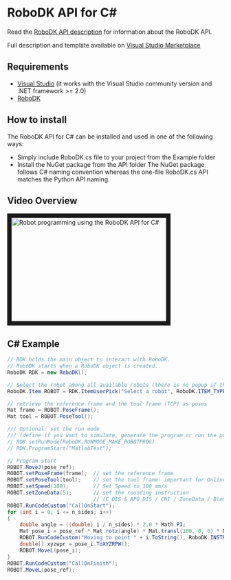 RoboDK API for C#
======================
Read the [RoboDK API description](../README.md) for information about the RoboDK API.

Full description and template available on [Visual Studio Marketplace](https://marketplace.visualstudio.com/items?itemName=RoboDK.RoboDK-Template)

Requirements
------------
- [Visual Studio](https://www.visualstudio.com/downloads/) (it works with the Visual Studio community version and .NET framework >= 2.0)
- [RoboDK](https://robodk.com/download)

How to install
------------
The RoboDK API for C# can be installed and used in one of the following ways:
- Simply include RoboDK.cs file to your project from the Example folder
- Install the NuGet package from the API folder
The NuGet package follows C# naming convention whereas the one-file RoboDK.cs API matches the Python API naming.

Video Overview
--------------
<a href="http://www.youtube.com/watch?feature=player_embedded&v=3I6OK1Kd2Eo " target="_blank"><img src="http://img.youtube.com/vi/3I6OK1Kd2Eo/0.jpg" alt="Robot programming using the RoboDK API for C#" width="360" height="240" border="10" /></a>

C# Example
------------
```csharp
// RDK holds the main object to interact with RoboDK.
// RoboDK starts when a RoboDK object is created.
RoboDK RDK = new RoboDK();

// Select the robot among all available robots (there is no popup if there is only 1 robot)
RoboDK.Item ROBOT = RDK.ItemUserPick("Select a robot", RoboDK.ITEM_TYPE_ROBOT);

// retrieve the reference frame and the tool frame (TCP) as poses
Mat frame = ROBOT.PoseFrame();
Mat tool = ROBOT.PoseTool();

/// Optional: set the run mode 
/// (define if you want to simulate, generate the program or run the program on the robot)
// RDK.setRunMode(RoboDK.RUNMODE_MAKE_ROBOTPROG)
// RDK.ProgramStart("MatlabTest");

// Program start
ROBOT.MoveJ(pose_ref);
ROBOT.setPoseFrame(frame);  // set the reference frame
ROBOT.setPoseTool(tool);    // set the tool frame: important for Online Programming
ROBOT.setSpeed(100);        // Set Speed to 100 mm/s
ROBOT.setZoneData(5);       // set the rounding instruction 
                            // (C_DIS & APO_DIS / CNT / ZoneData / Blend Radius / ...)
ROBOT.RunCodeCustom("CallOnStart");
for (int i = 0; i <= n_sides; i++)
{
    double angle = ((double) i / n_sides) * 2.0 * Math.PI;
    Mat pose_i = pose_ref * Mat.rotz(angle) * Mat.transl(100, 0, 0) * Mat.rotz(-angle);
    ROBOT.RunCodeCustom("Moving to point " + i.ToString(), RoboDK.INSTRUCTION_COMMENT);
    double[] xyzwpr = pose_i.ToXYZRPW();
    ROBOT.MoveL(pose_i);
}
ROBOT.RunCodeCustom("CallOnFinish");
ROBOT.MoveL(pose_ref);
```
